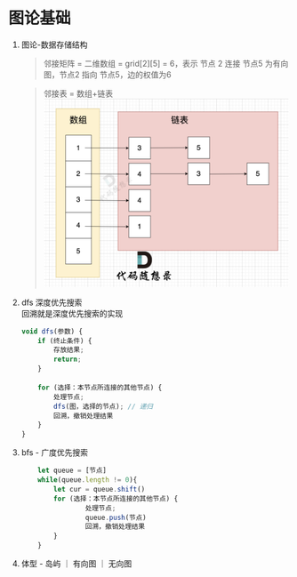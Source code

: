 # 图论基础

1. 图论-数据存储结构   
    > 邻接矩阵 = 二维数组 = grid[2][5] = 6，表示 节点 2 连接 节点5 为有向图，节点2 指向 节点5，边的权值为6

    > 邻接表 = 数组+链表 
    ![plot](./img/20240223103713.png)
2. dfs 深度优先搜索    
    回溯就是深度优先搜索的实现 
    ```js
    void dfs(参数) {
        if (终止条件) {
            存放结果;
            return;
        }

        for (选择：本节点所连接的其他节点) {
            处理节点;
            dfs(图，选择的节点); // 递归
            回溯，撤销处理结果
        }
    }
    ````
3. bfs - 广度优先搜索
    ```js
        let queue = [节点]
        while(queue.length != 0){
            let cur = queue.shift()
            for (选择：本节点所连接的其他节点) {
                    处理节点;
                    queue.push(节点)
                    回溯，撤销处理结果
            }
        }
    ```
4. 体型 - 岛屿 ｜ 有向图 ｜ 无向图